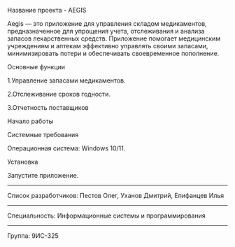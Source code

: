 Название проекта - AEGIS

Aegis — это приложение для управления складом медикаментов, предназначенное для упрощения учета, отслеживания и анализа запасов лекарственных средств. Приложение помогает медицинским учреждениям и аптекам эффективно управлять своими запасами, минимизировать потери и обеспечивать своевременное пополнение.

  Основные функции
  
1.Управление запасами медикаментов.

2.Отслеживание сроков годности.

3.Отчетность поставщиков

  Начало работы
  
Системные требования

Операционная система: Windows 10/11.

Установка

Запустите приложение.
________________________________________________________________
Список разработчиков: Пестов Олег, Уханов Дмитрий, Епифанцев Илья
_____________________________________________________________
Специальность: Информационные системы и программирования 
_______________
Группа: 9ИС-325
